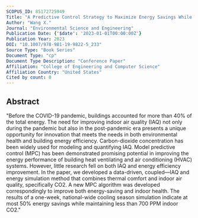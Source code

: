 ```yaml
---
SCOPUS_ID: 85172725949
Title: "A Predictive Control Strategy to Maximize Energy Savings While Maintaining Indoor Air Quality in Commercial Buildings"
Author: "Wang X."
Journal: "Environmental Science and Engineering"
Publication Date: {'$date': '2023-01-01T00:00:00Z'}
Publication Year: 2023
DOI: "10.1007/978-981-19-9822-5_233"
Source Type: "Book Series"
Document Type: "cp"
Document Type Description: "Conference Paper"
Affiliation: "College of Engineering and Computer Science"
Affiliation Country: "United States"
Cited by count: 0
---
```


## Abstract
"Before the COVID-19 pandemic, buildings accounted for more than 40% of the total energy. The need for improving indoor air quality (IAQ) not only during the pandemic but also in the post-pandemic era presents a unique opportunity for innovation that meets the needs in both environmental health and building energy efficiency. Carbon-dioxide concentration has been widely used for modeling and quantifying IAQ. Model predictive control (MPC) has been demonstrated promising potential in improving the energy performance of building heat ventilating and air conditioning (HVAC) systems. However, little research fell on both IAQ and energy efficiency improvement. In the paper, we developed a data-driven, coupled—IAQ and energy simulation method that combines thermal comfort and indoor air quality, specifically CO2. A new MPC algorithm was developed correspondingly to improve both energy-saving and indoor health. The results of a one-week, national-wide cooling season simulation indicate at most 50% energy savings while maintaining less than 700 PPM indoor CO2."

